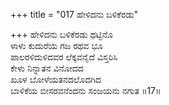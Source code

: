 +++
title = "017 ಹೇಳಿದನು ಬಳಿಕೆರಡು"

+++
ಹೇಳಿದನು ಬಳಿಕೆರಡು ಥಟ್ಟಿನೊ  
ಳಾಳು ಕುದುರೆಯ ಗಜ ರಥವ ಭೂ  
ಪಾಲರಳಿದುಳಿದವರ ಲೆಕ್ಕವನೈದೆ ವಿಸ್ತರಿಸಿ  
ಕೇಳು ನಿನ್ನಾತನ ವಿನೋದದ  
ಖೂಳ ಬೋಳೆಯತನದಲೊದಗಿದ  
ಬಾಳಿಕೆಯ ಬೀಸರವನೆಂದನು ಸಂಜಯನು ನಗುತ      ॥17॥